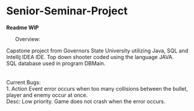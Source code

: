 # Senior-Seminar-Project
<b> Readme WIP </b><br>
<ul>Overview:<br></ul>
Capstone project from Governors State University utilizing Java, SQL and Intellij IDEA IDE.
Top down shooter coded using the language JAVA.<br>
SQL database used in program DBMain. <br>
<br>
<br>
Current Bugs:<br>
  1. Action Event error occurs when too many collisions between the bullet, player and enemy occur at once.  <br>
  Desc: Low priority.  Game does not crash when the error occurs.  
